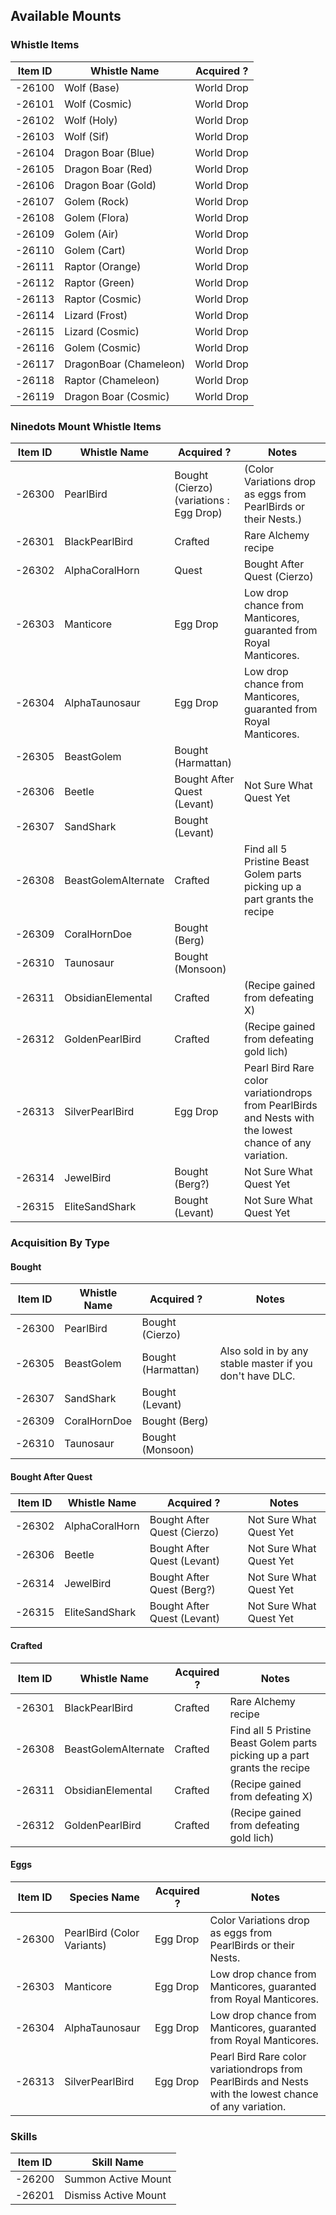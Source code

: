 ## Available Mounts


### Whistle Items
| Item ID | Whistle Name | Acquired ? |
| --------| ------------- | ----------|
| -26100  | Wolf (Base)  | World Drop |
| -26101  | Wolf (Cosmic)  | World Drop |
| -26102  | Wolf (Holy)  | World Drop |
| -26103  | Wolf (Sif)  | World Drop |
| -26104  | Dragon Boar (Blue)  | World Drop |
| -26105  | Dragon Boar (Red)  | World Drop |
| -26106  | Dragon Boar (Gold)  | World Drop |
| -26107  | Golem (Rock)  | World Drop |
| -26108  | Golem (Flora)  | World Drop |
| -26109  | Golem (Air)  | World Drop |
| -26110  | Golem (Cart)  | World Drop |
| -26111  | Raptor (Orange)  | World Drop |
| -26112  | Raptor (Green)  | World Drop |
| -26113  | Raptor (Cosmic)  | World Drop |
| -26114  | Lizard (Frost)  | World Drop |
| -26115  | Lizard (Cosmic)  | World Drop |
| -26116  | Golem (Cosmic)  | World Drop |
| -26117  | DragonBoar (Chameleon)  | World Drop |
| -26118  | Raptor (Chameleon)  | World Drop |
| -26119  | Dragon Boar (Cosmic)  | World Drop |


### Ninedots Mount Whistle Items
| Item ID | Whistle Name | Acquired ? | Notes |
| --------| -------------| -----------| ------|
| -26300  | PearlBird  | Bought (Cierzo) (variations : Egg Drop) |  (Color Variations drop as eggs from PearlBirds or their Nests.) |
| -26301  | BlackPearlBird  | Crafted | Rare Alchemy recipe |
| -26302  | AlphaCoralHorn  | Quest | Bought After Quest (Cierzo) | Not Sure What Quest Yet |
| -26303  | Manticore  | Egg Drop | Low drop chance from Manticores, guaranted from Royal Manticores. |
| -26304  | AlphaTaunosaur  | Egg Drop | Low drop chance from Manticores, guaranted from Royal Manticores. |
| -26305  | BeastGolem  | Bought (Harmattan) |
| -26306  | Beetle  | Bought After Quest (Levant) | Not Sure What Quest Yet
| -26307  | SandShark  | Bought (Levant) |
| -26308  | BeastGolemAlternate  | Crafted | Find all 5 Pristine Beast Golem parts picking up a part grants the recipe |
| -26309  | CoralHornDoe  | Bought (Berg) |
| -26310  | Taunosaur  | Bought (Monsoon) |
| -26311  | ObsidianElemental | Crafted | (Recipe gained from defeating X)
| -26312  | GoldenPearlBird | Crafted  | (Recipe gained from defeating gold lich)
| -26313  | SilverPearlBird | Egg Drop |  Pearl Bird Rare color variationdrops from PearlBirds and Nests with the lowest chance of any variation. |
| -26314  | JewelBird | Bought (Berg?) | Not Sure What Quest Yet |
| -26315  | EliteSandShark | Bought (Levant) | Not Sure What Quest Yet |


### Acquisition By Type

#### Bought
| Item ID | Whistle Name | Acquired ? | Notes |
| --------| -------------| -----------| ------|
| -26300  | PearlBird  | Bought (Cierzo) |
| -26305  | BeastGolem  | Bought (Harmattan) | Also sold in by any stable master if you don't have DLC. |
| -26307  | SandShark  | Bought (Levant) |
| -26309  | CoralHornDoe  | Bought (Berg) |
| -26310  | Taunosaur  | Bought (Monsoon) |

#### Bought After Quest
| Item ID | Whistle Name | Acquired ? | Notes |
| --------| -------------| -----------| ------|
| -26302  | AlphaCoralHorn  | Bought After Quest (Cierzo) | Not Sure What Quest Yet |
| -26306  | Beetle  | Bought After Quest (Levant) | Not Sure What Quest Yet |
| -26314  | JewelBird | Bought After Quest  (Berg?) | Not Sure What Quest Yet |
| -26315  | EliteSandShark | Bought After Quest  (Levant) | Not Sure What Quest Yet |

#### Crafted
| Item ID | Whistle Name | Acquired ? | Notes |
| --------| -------------| -----------| ------|
| -26301  | BlackPearlBird  | Crafted | Rare Alchemy recipe |
| -26308  | BeastGolemAlternate  | Crafted | Find all 5 Pristine Beast Golem parts picking up a part grants the recipe |
| -26311  | ObsidianElemental | Crafted | (Recipe gained from defeating X)
| -26312  | GoldenPearlBird | Crafted  | (Recipe gained from defeating gold lich)


#### Eggs
| Item ID | Species Name | Acquired ? | Notes |
| --------| -------------| -----------| ------|
| -26300  | PearlBird (Color Variants)  | Egg Drop |  Color Variations drop as eggs from PearlBirds or their Nests. |
| -26303  | Manticore  | Egg Drop | Low drop chance from Manticores, guaranted from Royal Manticores. |
| -26304  | AlphaTaunosaur  | Egg Drop | Low drop chance from Manticores, guaranted from Royal Manticores. |
| -26313  | SilverPearlBird | Egg Drop |  Pearl Bird Rare color variationdrops from PearlBirds and Nests with the lowest chance of any variation. |


### Skills
| Item ID | Skill Name |
| --------| ------------- |
| -26200  | Summon Active Mount  |
| -26201  | Dismiss Active Mount  |
